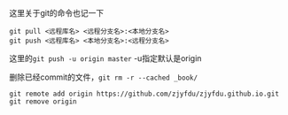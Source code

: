 这里关于git的命令也记一下

```shell
git pull <远程库名> <远程分支名>:<本地分支名>  
git push <远程库名> <本地分支名>:<远程分支名>  

```
这里的`git push -u origin master` -u指定默认是origin

删除已经commit的文件，`git rm -r --cached _book/`

```
git remote add origin https://github.com/zjyfdu/zjyfdu.github.io.git
git remove origin
```
